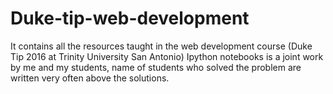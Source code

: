 # Duke-tip-web-development
It contains all the resources taught in the web development course (Duke Tip 2016 at Trinity University San Antonio)
Ipython notebooks is a joint work by me and my students, name of students who solved the problem are written very often above the solutions. 

